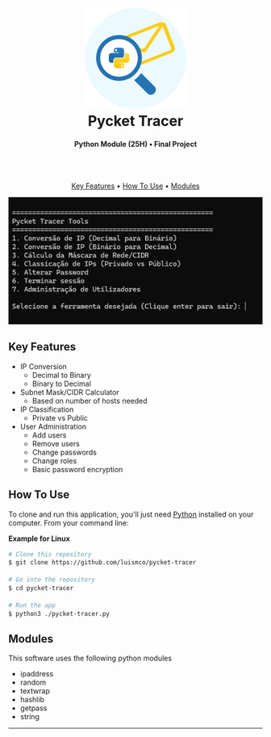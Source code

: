 
<h1 align="center">
  <br>
  <img src="https://raw.githubusercontent.com/luismco/pycket-tracer/refs/heads/main/images/pycket-tracer.svg" alt="Pycket Tracer" width="200">
  <br>
  Pycket Tracer
  <br>
</h1>

<h4 align="center">Python Module (25H) • Final Project</h4>
<br><br>


<p align="center">
  <a href="#key-features">Key Features</a> •
  <a href="#how-to-use">How To Use</a> •
  <a href="#credits">Modules</a>
</p>

<p align="center">
<img src="https://raw.githubusercontent.com/luismco/pycket-tracer/refs/heads/main/images/screenshot.png" alt="screenshot">
<p/>

## Key Features

* IP Conversion
  - Decimal to Binary
  - Binary to Decimal
* Subnet Mask/CIDR Calculator
  - Based on number of hosts needed
* IP Classification
  - Private vs Public
* User Administration
  - Add users
  - Remove users
  - Change passwords
  - Change roles
  - Basic password encryption

## How To Use

To clone and run this application, you'll just need [Python](https://www.python.org/downloads/) installed on your computer. From your command line:

<b>Example for Linux</b>
```bash
# Clone this repository
$ git clone https://github.com/luismco/pycket-tracer

# Go into the repository
$ cd pycket-tracer

# Run the app
$ python3 ./pycket-tracer.py
```

## Modules

This software uses the following python modules

- ipaddress
- random
- textwrap
- hashlib
- getpass
- string

---


